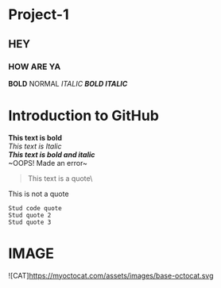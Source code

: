 # Project-1
## HEY
### HOW ARE YA
**BOLD**
NORMAL
_ITALIC_
**_BOLD ITALIC_**

# Introduction to GitHub
**This text is bold**\
*This text is Italic*\
***This text is bold and italic***\
~OOPS! Made an error~
> This text is a quote\
> 
This is not a quote 
```
Stud code quote
Stud quote 2
Stud quote 3
```
# IMAGE
![CAT]https://myoctocat.com/assets/images/base-octocat.svg

